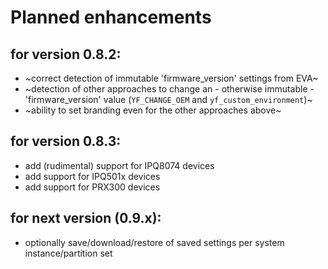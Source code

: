 # Planned enhancements

## for version 0.8.2:

- ~correct detection of immutable 'firmware_version' settings from EVA~
- ~detection of other approaches to change an - otherwise immutable - 'firmware_version' value (`YF_CHANGE_OEM` and `yf_custom_environment`)~
- ~ability to set branding even for the other approaches above~

## for version 0.8.3:

- add (rudimental) support for IPQ8074 devices
- add support for IPQ501x devices
- add support for PRX300 devices

## for next version (0.9.x):

- optionally save/download/restore of saved settings per system instance/partition set
